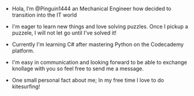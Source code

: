 - Hola, I’m @Pinguin1444 an Mechanical Engineer how decided to transition into the IT world
- I'm eager to learn new things and love solving puzzles. Once I pickup a puzzele, I will not let go until I've solved it!
- Currently I'm learning C# after mastering Python on the Codecademy platform.
- I'm easy in communication and looking forward to be able to exchange knollage with you so feel free to send me a message.

- One small personal fact about me; In my free time I love to do kitesurfing!

<!---
Pinguin1444/Pinguin1444 is a ✨ special ✨ repository because its `README.md` (this file) appears on your GitHub profile.
You can click the Preview link to take a look at your changes.
--->

